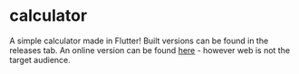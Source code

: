 # calculator

A simple calculator made in Flutter! Built versions can be found in the releases tab. An online version can be found [here](#) - however web is not the target audience.
